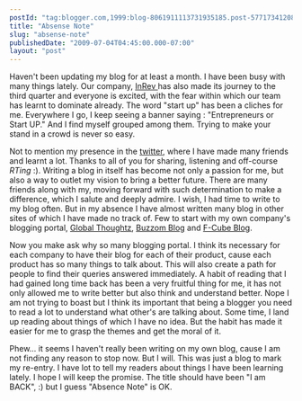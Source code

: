 ```yaml
---
postId: "tag:blogger.com,1999:blog-8061911113731935185.post-5771734120874740627"
title: "Absense Note"
slug: "absense-note"
publishedDate: "2009-07-04T04:45:00.000-07:00"
layout: "post"
---
```


Haven't been updating my blog for at least a month. I have been busy with many
things lately. Our company, [InRev ](http://in-rev.com/)has also made its
journey to the third quarter and everyone is excited, with the fear within
which our team has learnt to dominate already. The word "start up" has been a
cliches for me. Everywhere I go, I keep seeing a banner saying :
"Entrepreneurs or Start UP." And I find myself grouped among them. Trying to
make your stand in a crowd is never so easy.

  

Not to mention my presence in the [twitter](http://twitter.com/bexdeep), where
I have made many friends and learnt a lot. Thanks to all of you for sharing,
listening and off-course _RTing_ :). Writing a blog in itself has become not
only a passion for me, but also a way to outlet my vision to bring a better
future. There are many friends along with my, moving forward with such
determination to make a difference, which I salute and deeply admire. I wish,
I had time to write to my blog often. But in my absence I have almost written
many blog in other sites of which I have made no track of. Few to start with
my own company's blogging portal, [Global
Thoughtz](http://www.globalthoughtz.com/), [Buzzom
Blog](http://buzzom.com/blog/) and [F-Cube
Blog](http://www.f-cube.us/wordpress/).

  

Now you make ask why so many blogging portal. I think its necessary for each
company to have their blog for each of their product, cause each product has
so many things to talk about. This will also create a path for people to find
their queries answered immediately. A habit of reading that I had gained long
time back has been a very fruitful thing for me, it has not only allowed me to
write better but also think and understand better. Nope I am not trying to
boast but I think its important that being a blogger you need to read a lot to
understand what other's are talking about. Some time, I land up reading about
things of which I have no idea. But the habit has made it easier for me to
grasp the themes and get the moral of it.

  

Phew... it seems I haven't really been writing on my own blog, cause I am not
finding any reason to stop now. But I will. This was just a blog to mark my
re-entry. I have lot to tell my readers about things I have been learning
lately. I hope I will keep the promise. The title should have been "I am
BACK", :) but I guess "Absence Note" is OK.

  

